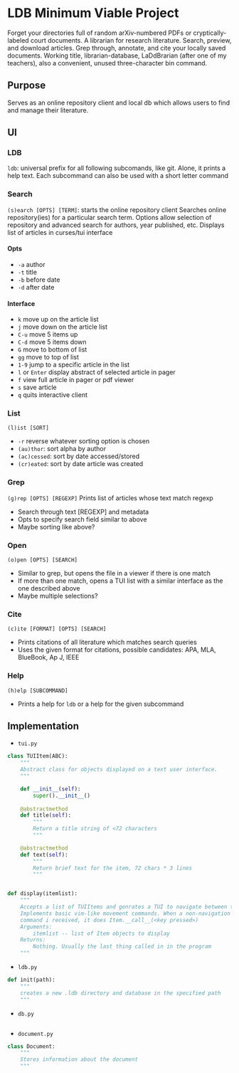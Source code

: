 # LDB Minimum Viable Project
Forget your directories full of random arXiv-numbered PDFs or
cryptically-labeled court documents.
A librarian for research literature. Search, preview, and download articles.
Grep through, annotate, and cite your locally saved documents.
Working title, librarian-database, LaDdBrarian (after one of my teachers), also
a convenient, unused three-character bin command.
## Purpose
Serves as an online repository client and local db which allows users to
find and manage their literature.
## UI
### LDB
`ldb`: universal prefix for all following subcomands, like git.
Alone, it prints a help text. Each subcommand can also be used with a short
letter command
### Search
`(s)earch [OPTS] [TERM]`: starts the online repository client
Searches online repository(ies) for a particular
search term. Options allow selection of repository and  advanced search
for authors, year published, etc. Displays list of articles in curses/tui
interface
#### Opts
* `-a` author
* `-t` title
* `-b` before date
* `-d` after date
#### Interface
* `k` move up on  the article list
* `j` move down on  the article list
* `C-u` move 5 items up
* `C-d` move 5 items down
* `G` move to bottom of list
* `gg` move to top of list
* `1-9` jump to a specific article in the list
* `l` or `Enter` display abstract of selected article in pager
* `f` view full article in pager or pdf viewer
* `s` save article
* `q` quits interactive client
### List
`(l)ist [SORT]`
* `-r` reverse whatever sorting option is chosen
* `(au)thor`: sort alpha by author
* `(ac)cessed`: sort by date accessed/stored
* `(cr)eated`: sort by date article was created
### Grep
`(g)rep [OPTS] [REGEXP]` Prints list of articles whose text match regexp
* Search through text [REGEXP] and metadata
* Opts to specify search field similar to above
* Maybe sorting like above?
### Open
`(o)pen [OPTS] [SEARCH]`
* Similar to grep, but opens the file in a viewer if there is one match
* If more than one match, opens a TUI list with a similar interface as the one
described above
* Maybe multiple selections?
### Cite
`(c)ite [FORMAT] [OPTS] [SEARCH]`
* Prints citations of all literature which matches search queries
* Uses the given format for citations, possible candidates: APA, MLA, BlueBook,
Ap J, IEEE
### Help
`(h)elp [SUBCOMMAND]`
* Prints a help for `ldb` or a help for the given subcommand
## Implementation
* `tui.py`
```python
class TUIItem(ABC):
	"""
	Abstract class for objects displayed on a text user interface.
	"""

	def __init__(self):
		super().__init__()
	
	@abstractmethod
	def title(self):
		"""
		Return a title string of <72 characters
		"""

	@abstractmethod
	def text(self):	
		"""
		Return brief text for the item, 72 chars * 3 lines
		"""


def display(itemlist):
	"""
	Accepts a list of TUIItems and genrates a TUI to navigate between them.
	Implements basic vim-like movement commands. When a non-navigation
	command i received, it does Item.__call__(<key pressed>)
	Arguments:
		itemlist -- list of Item objects to display
	Returns:
		Nothing. Usually the last thing called in in the program
	"""
```
* `ldb.py`
```python
def init(path):
	"""
	creates a new .ldb directory and database in the specified path
	"""
```
* `db.py`
```python
```
* `document.py`
```python
class Document:
	"""
	Stores information about the document
	"""
```
